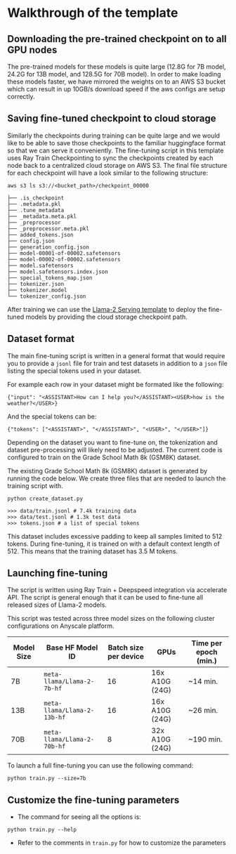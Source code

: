 # Walkthrough of the template

## Downloading the pre-trained checkpoint on to all GPU nodes

The pre-trained models for these models is quite large (12.8G for 7B model, 24.2G for 13B model, and 128.5G for 70B model). In order to make loading these models faster, we have mirrored the weights on to an AWS S3 bucket which can result in up 10GB/s download speed if the aws configs are setup correctly.

## Saving fine-tuned checkpoint to cloud storage

Similarly the checkpoints during training can be quite large and we would like to be able to save those checkpoints to the familiar huggingface format so that we can serve it conveniently. The fine-tuning script in this template uses Ray Train Checkpointing to sync the checkpoints created by each node back to a centralized cloud storage on AWS S3. The final file structure for each checkpoint will have a look similar to the following structure:

```
aws s3 ls s3://<bucket_path>/checkpoint_00000

├── .is_checkpoint
├── .metadata.pkl
├── .tune_metadata
├── _metadata.meta.pkl
├── _preprocessor
├── _preprocessor.meta.pkl
├── added_tokens.json
├── config.json
├── generation_config.json
├── model-00001-of-00002.safetensors
├── model-00002-of-00002.safetensors
├── model.safetensors
├── model.safetensors.index.json
├── special_tokens_map.json
├── tokenizer.json
├── tokenizer.model
└── tokenizer_config.json
```

After training we can use the <a href="placeholder.com" target="_blank">Llama-2 Serving template</a> to deploy the fine-tuned models by providing the cloud storage checkpoint path.

## Dataset format

The main fine-tuning script is written in a general format that would require you to provide a `jsonl` file for train and test datasets in addition to a `json` file listing the special tokens used in your dataset.

For example each row in your dataset might be formated like the following:

```
{"input": "<ASSISTANT>How can I help you?</ASSISTANT><USER>how is the weather?</USER>}
```

And the special tokens can be:

```
{"tokens": ["<ASSISTANT>", "</ASSISTANT>", "<USER>", "</USER>"]}
```

Depending on the dataset you want to fine-tune on, the tokenization and dataset pre-processing will likely need to be adjusted. The current code is configured to train on the Grade School Math 8k (GSM8K) dataset.

The existing Grade School Math 8k (GSM8K) dataset is generated by running the code below. We create three files that are needed to launch the training script with.

```
python create_dataset.py

>>> data/train.jsonl # 7.4k training data
>>> data/test.jsonl # 1.3k test data
>>> tokens.json # a list of special tokens
```

This dataset includes excessive padding to keep all samples limited to 512 tokens. During fine-tuning, it is trained on with a default context length of 512. This means that the training dataset has 3.5 M tokens.


## Launching fine-tuning

The script is written using Ray Train + Deepspeed integration via accelerate API. The script is general enough that it can be used to fine-tune all released sizes of Llama-2 models.

This script was tested across three model sizes on the following cluster configurations on Anyscale platform.


| Model Size | Base HF Model ID             | Batch size per device | GPUs           | Time per epoch (min.) |
|------------|------------------------------|-----------------------|----------------|-----------------------|
| 7B         | `meta-llama/Llama-2-7b-hf`   | 16                    | 16x A10G (24G) | ~14 min.              |
| 13B        | `meta-llama/Llama-2-13b-hf`  | 16                    | 16x A10G (24G) | ~26 min.              |
| 70B        | `meta-llama/Llama-2-70b-hf`  | 8                     | 32x A10G (24G) | ~190 min.             |


To launch a full fine-tuning you can use the following command:

```
python train.py --size=7b
```


## Customize the fine-tuning parameters
- The command for seeing all the options is:

```
python train.py --help
```

- Refer to the comments in `train.py` for how to customize the parameters
